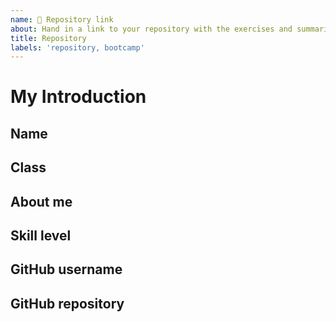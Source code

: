 ```yaml
---
name: 🔗 Repository link
about: Hand in a link to your repository with the exercises and summaries.
title: Repository
labels: 'repository, bootcamp'
---
```


# My Introduction

<!-- A small heads up before you begin typing, never mention your name in combination with your AUAS student number in public.* -->

## Name
<!-- Add your name here` -->

## Class
<!-- Add your class here -->

## About me
<!-- Write something about yourself -->

## Skill level
<!-- How would you describe you skill level after the bootcamp? (e.g. beginner, intermediate, advanced) -->

## GitHub username
<!-- Add a link to your github page`-->

## GitHub repository
<!-- Add a link to your bootcamp repository` -->
